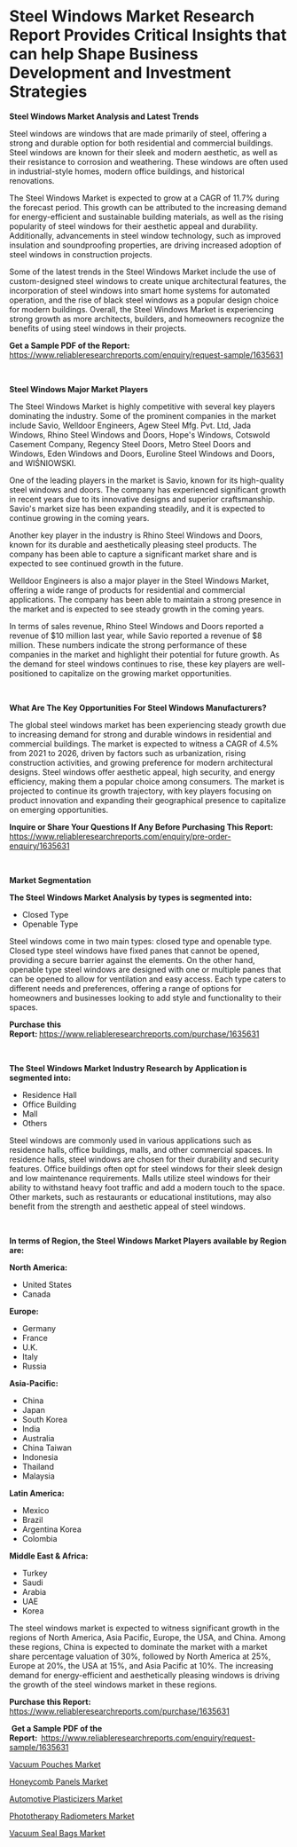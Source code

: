 <p><h1>Steel Windows Market Research Report Provides Critical Insights that can help Shape Business Development and Investment Strategies</h1></p><p><strong>Steel Windows Market Analysis and Latest Trends</strong></p>
<p><p>Steel windows are windows that are made primarily of steel, offering a strong and durable option for both residential and commercial buildings. Steel windows are known for their sleek and modern aesthetic, as well as their resistance to corrosion and weathering. These windows are often used in industrial-style homes, modern office buildings, and historical renovations.</p><p>The Steel Windows Market is expected to grow at a CAGR of 11.7% during the forecast period. This growth can be attributed to the increasing demand for energy-efficient and sustainable building materials, as well as the rising popularity of steel windows for their aesthetic appeal and durability. Additionally, advancements in steel window technology, such as improved insulation and soundproofing properties, are driving increased adoption of steel windows in construction projects.</p><p>Some of the latest trends in the Steel Windows Market include the use of custom-designed steel windows to create unique architectural features, the incorporation of steel windows into smart home systems for automated operation, and the rise of black steel windows as a popular design choice for modern buildings. Overall, the Steel Windows Market is experiencing strong growth as more architects, builders, and homeowners recognize the benefits of using steel windows in their projects.</p></p>
<p><strong>Get a Sample PDF of the Report:&nbsp;</strong> <a href="https://www.reliableresearchreports.com/enquiry/request-sample/1635631">https://www.reliableresearchreports.com/enquiry/request-sample/1635631</a></p>
<p>&nbsp;</p>
<p><strong>Steel Windows Major Market Players</strong></p>
<p><p>The Steel Windows Market is highly competitive with several key players dominating the industry. Some of the prominent companies in the market include Savio, Welldoor Engineers, Agew Steel Mfg. Pvt. Ltd, Jada Windows, Rhino Steel Windows and Doors, Hope's Windows, Cotswold Casement Company, Regency Steel Doors, Metro Steel Doors and Windows, Eden Windows and Doors, Euroline Steel Windows and Doors, and WIŚNIOWSKI.</p><p>One of the leading players in the market is Savio, known for its high-quality steel windows and doors. The company has experienced significant growth in recent years due to its innovative designs and superior craftsmanship. Savio's market size has been expanding steadily, and it is expected to continue growing in the coming years.</p><p>Another key player in the industry is Rhino Steel Windows and Doors, known for its durable and aesthetically pleasing steel products. The company has been able to capture a significant market share and is expected to see continued growth in the future.</p><p>Welldoor Engineers is also a major player in the Steel Windows Market, offering a wide range of products for residential and commercial applications. The company has been able to maintain a strong presence in the market and is expected to see steady growth in the coming years.</p><p>In terms of sales revenue, Rhino Steel Windows and Doors reported a revenue of $10 million last year, while Savio reported a revenue of $8 million. These numbers indicate the strong performance of these companies in the market and highlight their potential for future growth. As the demand for steel windows continues to rise, these key players are well-positioned to capitalize on the growing market opportunities.</p></p>
<p>&nbsp;</p>
<p><strong>What Are The Key Opportunities For Steel Windows Manufacturers?</strong></p>
<p><p>The global steel windows market has been experiencing steady growth due to increasing demand for strong and durable windows in residential and commercial buildings. The market is expected to witness a CAGR of 4.5% from 2021 to 2026, driven by factors such as urbanization, rising construction activities, and growing preference for modern architectural designs. Steel windows offer aesthetic appeal, high security, and energy efficiency, making them a popular choice among consumers. The market is projected to continue its growth trajectory, with key players focusing on product innovation and expanding their geographical presence to capitalize on emerging opportunities.</p></p>
<p><strong>Inquire or Share Your Questions If Any Before Purchasing This Report:</strong> <a href="https://www.reliableresearchreports.com/enquiry/pre-order-enquiry/1635631">https://www.reliableresearchreports.com/enquiry/pre-order-enquiry/1635631</a></p>
<p>&nbsp;</p>
<p><strong>Market Segmentation</strong></p>
<p><strong>The Steel Windows Market Analysis by types is segmented into:</strong></p>
<p><ul><li>Closed Type</li><li>Openable Type</li></ul></p>
<p><p>Steel windows come in two main types: closed type and openable type. Closed type steel windows have fixed panes that cannot be opened, providing a secure barrier against the elements. On the other hand, openable type steel windows are designed with one or multiple panes that can be opened to allow for ventilation and easy access. Each type caters to different needs and preferences, offering a range of options for homeowners and businesses looking to add style and functionality to their spaces.</p></p>
<p><strong>Purchase this Report:&nbsp;</strong><a href="https://www.reliableresearchreports.com/purchase/1635631">https://www.reliableresearchreports.com/purchase/1635631</a></p>
<p>&nbsp;</p>
<p><strong>The Steel Windows Market Industry Research by Application is segmented into:</strong></p>
<p><ul><li>Residence Hall</li><li>Office Building</li><li>Mall</li><li>Others</li></ul></p>
<p><p>Steel windows are commonly used in various applications such as residence halls, office buildings, malls, and other commercial spaces. In residence halls, steel windows are chosen for their durability and security features. Office buildings often opt for steel windows for their sleek design and low maintenance requirements. Malls utilize steel windows for their ability to withstand heavy foot traffic and add a modern touch to the space. Other markets, such as restaurants or educational institutions, may also benefit from the strength and aesthetic appeal of steel windows.</p></p>
<p>&nbsp;</p>
<p><strong>In terms of Region, the Steel Windows Market Players available by Region are:</strong></p>
<p>
    <p> <strong> North America: </strong>
        <ul>
            <li>United States</li>
            <li>Canada</li>
        </ul>
        </p> 
    <p> <strong> Europe: </strong>
        <ul>
            <li>Germany</li>
            <li>France</li>
            <li>U.K.</li>
            <li>Italy</li>
            <li>Russia</li>
        </ul>
        </p> 
    <p> <strong> Asia-Pacific: </strong>
        <ul>
            <li>China</li>
            <li>Japan</li>
            <li>South Korea</li>
            <li>India</li>
            <li>Australia</li>
            <li>China Taiwan</li>
            <li>Indonesia</li>
            <li>Thailand</li>
            <li>Malaysia</li>
        </ul>
        </p> 
    <p> <strong> Latin America: </strong>
        <ul>
            <li>Mexico</li>
            <li>Brazil</li>
            <li>Argentina Korea</li>
            <li>Colombia</li>
        </ul>
        </p> 
    <p> <strong> Middle East & Africa: </strong>
        <ul>
            <li>Turkey</li>
            <li>Saudi</li>
            <li>Arabia</li>
            <li>UAE</li>
            <li>Korea</li>
        </ul>
    </p>
    </p>
<p><p>The steel windows market is expected to witness significant growth in the regions of North America, Asia Pacific, Europe, the USA, and China. Among these regions, China is expected to dominate the market with a market share percentage valuation of 30%, followed by North America at 25%, Europe at 20%, the USA at 15%, and Asia Pacific at 10%. The increasing demand for energy-efficient and aesthetically pleasing windows is driving the growth of the steel windows market in these regions.</p></p>
<p><strong>Purchase this Report: </strong><a href="https://www.reliableresearchreports.com/purchase/1635631">https://www.reliableresearchreports.com/purchase/1635631</a></p>
<p>&nbsp;<strong>Get a Sample PDF of the Report:&nbsp;&nbsp;</strong><a href="https://www.reliableresearchreports.com/enquiry/request-sample/1635631">https://www.reliableresearchreports.com/enquiry/request-sample/1635631</a></p>
<p><strong></strong></p>
<p><p><a href="https://issuu.com/reportprime-2/docs/vacuum-pouches-market-size-2030.pptx">Vacuum Pouches Market</a></p><p><a href="https://github.com/zjyglelu/Market-Research-Report-List-1/blob/main/honeycomb-panels-market.md">Honeycomb Panels Market</a></p><p><a href="https://view.publitas.com/reportprime-1/global-automotive-plasticizers-market-by-types-applications-and-major-players-with-regional-growth-rate-analysis-and-development-situation-from-2023-to-2030/">Automotive Plasticizers Market</a></p><p><a href="https://gratis-rainforest-2ca.notion.site/Phototherapy-Radiometers-Market-Offer-Valuable-Insights-into-Market-Size-Market-Share-Market-Trend-c6a32fd4b5d747528c9bb76ee19b929e">Phototherapy Radiometers Market</a></p><p><a href="https://issuu.com/reportprime-2/docs/vacuum-seal-bags-market-size-2030.pptx">Vacuum Seal Bags Market</a></p></p>